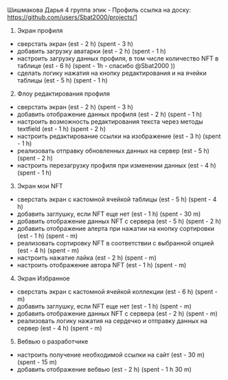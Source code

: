 Шишмакова Дарья
4 группа
эпик - Профиль
ссылка на доску: https://github.com/users/Sbat2000/projects/1

1. Экран профиля
- сверстать экран (est - 2 h) (spent -  3 h)
- добавить загрузку аватарки (est - 2 h) (spent -  1 h)
- настроить загрузку данных профиля, в том числе количество NFT в таблице (est - 6 h) (spent -  1h - спасибо @Sbat2000 ))
- сделать логику нажатия на кнопку редактирования и на ячейки таблицы (est - 5 h) (spent -  1 h)

2. Флоу редактирования профиля
- сверстать экран (est - 2 h) (spent -  3 h)
- добавить отображение данных профиля (est - 2 h) (spent -  1 h)
- настроить возможность редактирования текста через методы textfield (est - 1 h) (spent -  2 h)
- настроить редактирование ссылки на изображение (est - 3 h) (spent -  1 h)
- реализовать отправку обновленных данных на сервер (est - 5 h) (spent -  2 h)
- настроить перезагрузку профиля при изменении данных (est - 4 h) (spent -  1 h)

3. Экран мои NFT
- сверстать экран с кастомной ячейкой таблицы (est - 5 h) (spent -  4 h)
- добавить заглушку, если NFT еще нет (est - 1 h) (spent -  30 m)
- добавить отображение данных NFT с сервера (est - 5 h) (spent -  2 h)
- добавить отображение алерта при нажатии на кнопку сортировки (est - 1 h) (spent -  m)
- реализовать сортировку NFT в соответствии с выбранной опцией (est - 4 h) (spent -  m)
- настроить нажатие лайка (est - 2 h) (spent - m)
- настроить отображение автора NFT (est - 1 h) (spent - m)

4. Экран Избранное
- сверстать экран с кастомной ячейкой коллекции (est - 6 h) (spent -  m)
- добавить заглушку, если NFT еще нет (est - 1 h) (spent -  m)
- добавить отображение данных NFT с сервера (est - 2 h) (spent -  m)
- реализовать логику нажатия на сердечко и отправку данных на сервер (est - 4 h) (spent -  m)

5. Вебвью о разработчике
- настроить получение необходимой ссылки на сайт (est - 30 m) (spent -  15 m)
- добавить отображение вебвью (est - 2 h) (spent -  1 h 30 m)
